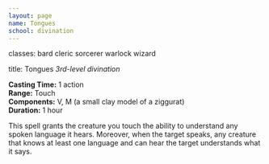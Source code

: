 ```yaml
---
layout: page
name: Tongues
school: divination
---
```

classes: bard
         cleric
         sorcerer
         warlock
         wizard

title: Tongues 
_3rd-level divination_ 

**Casting Time:** 1 action    
**Range:** Touch    
**Components:** V, M (a small clay model of a ziggurat)    
**Duration:** 1 hour 

This spell grants the creature you touch the ability to understand any spoken language it hears. Moreover, when the target speaks, any creature that knows at least one language and can hear the target understands what it says. 